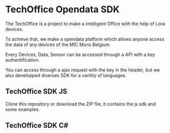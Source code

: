 # TechOffice Opendata SDK 

The TechOffice is a project to make a intelligent Office with the help of Lora devices.

To achieve that, we make a opendata platform which allows anyone access the data of any devices of the MIC Mons Belgium.

Every Devices, Data, Sensor can be accessed through a API with a key authentification.

You can access through a ajax request with the key in the header, but we also developped diverses SDK for a varitity of languages.

## TechOffice SDK JS

Clone this repository or download the ZIP file, it contains the js sdk and some examples.

## TechOffice SDK C#

